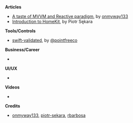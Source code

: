 **Articles**

* [A taste of MVVM and Reactive paradigm](https://flawlessapp.io/blog/a-taste-of-mvvm-and-reactive-paradigm/), by [onmyway133](https://github.com/onmyway133)
* [Introduction to HomeKit](https://www.netguru.co/codestories/introduction-to-homekit), by Piotr Sękara

**Tools/Controls**

* [swift-validated](https://github.com/pointfreeco/swift-validated), by [@pointfreeco](https://twitter.com/pointfreeco)

**Business/Career**

* 

**UI/UX**

* 

**Videos**

* 

**Credits**

* [onmyway133](https://github.com/onmyway133), [piotr-sekara](https://github.com/piotr-sekara), [rbarbosa](https://github.com/rbarbosa)
